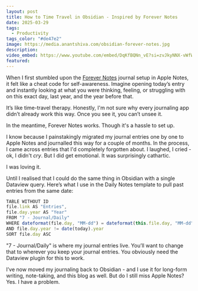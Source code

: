 ```yaml
---
layout: post
title: How to Time Travel in Obsidian - Inspired by Forever Notes
date: 2025-03-29
tags:
  - Productivity
tags_color: "#de47e2"
image: https://media.anantshiva.com/obsidian-forever-notes.jpg
description: 
video_embed: https://www.youtube.com/embed/DqKfBQNn_vE?si=zvJkyNNX-vWfWbQ_
featured:
---
```

When I first stumbled upon the [Forever Notes](https://www.myforevernotes.com) journal setup in Apple Notes, it felt like a cheat code for self-awareness. Imagine opening today’s entry and instantly looking at what you were thinking, feeling, or struggling with on this exact day, last year, and the year before that. 

It’s like time-travel therapy. Honestly, I'm not sure why every journaling app didn’t already work this way. Once you see it, you can’t unsee it.

In the meantime, Forever Notes works. Though it's a hassle to set up. 

I know because I painstakingly migrated my journal entries one by one to Apple Notes and journalled this way for a couple of months. In the process, I came across entries that I'd completely forgotten about. I laughed, I cried - ok, I didn't *cry*. But I did get emotional. It was surprisingly cathartic.

I was loving it.

Until I realised that I could do the same thing in Obsidian with a single Dataview query. Here’s what I use in the Daily Notes template to pull past entries from the same date:

```js
TABLE WITHOUT ID
file.link AS "Entries",
file.day.year AS "Year"
FROM "7 - Journal/Daily"
WHERE dateformat(file.day, "MM-dd") = dateformat(this.file.day, "MM-dd")
AND file.day.year != date(today).year
SORT file.day ASC
```

"7 - Journal/Daily" is where my journal entries live. You’ll want to change that to wherever you keep your journal entries. You obviously need the Dataview plugin for this to work. 

I’ve now moved my journaling back to Obsidian - and I use it for long-form writing, note-taking, and this blog as well. But do I still miss Apple Notes?  Yes. I have a problem.
